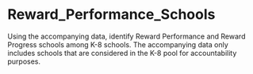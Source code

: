 # Reward_Performance_Schools
Using the accompanying data, identify Reward Performance and Reward Progress schools among K-8 schools. The accompanying data only includes schools that are considered in the K-8 pool for accountability purposes.
